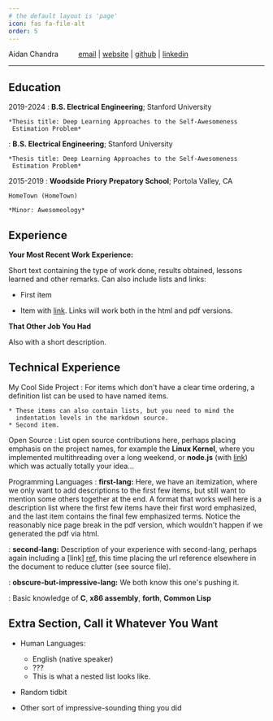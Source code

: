 ```yaml
---
# the default layout is 'page'
icon: fas fa-file-alt
order: 5
---
```


<!-- > Add Markdown syntax content to file `_tabs/about.md`{: .filepath } and it will show up on this page.
{: .prompt-tip } -->
Aidan Chandra &nbsp;&nbsp;&nbsp;&nbsp;&nbsp;&nbsp;&nbsp;&nbsp; [email](mailto:someone@yoursite.com) | [website](aidanchandra.com) |  [github](github.com/aidanchandra) | [linkedin](https://www.linkedin.com/in/aidan-chandra-177b12b9/)


-------------------

Education
---------

2019-2024
:   **B.S. Electrical Engineering**; Stanford University

    *Thesis title: Deep Learning Approaches to the Self-Awesomeness
     Estimation Problem*

:   **B.S. Electrical Engineering**; Stanford University

    *Thesis title: Deep Learning Approaches to the Self-Awesomeness
     Estimation Problem*

2015-2019
:   **Woodside Priory Prepatory School**;  Portola Valley, CA

    HomeTown (HomeTown)

    *Minor: Awesomeology*

Experience
----------

**Your Most Recent Work Experience:**

Short text containing the type of work done, results obtained,
lessons learned and other remarks. Can also include lists and
links:

* First item

* Item with [link](http://www.example.com). Links will work both in
  the html and pdf versions.

**That Other Job You Had**

Also with a short description.

Technical Experience
--------------------

My Cool Side Project
:   For items which don't have a clear time ordering, a definition
    list can be used to have named items.

    * These items can also contain lists, but you need to mind the
      indentation levels in the markdown source.
    * Second item.

Open Source
:   List open source contributions here, perhaps placing emphasis on
    the project names, for example the **Linux Kernel**, where you
    implemented multithreading over a long weekend, or **node.js**
    (with [link](http://nodejs.org)) which was actually totally
    your idea...

Programming Languages
:   **first-lang:** Here, we have an itemization, where we only want
    to add descriptions to the first few items, but still want to
    mention some others together at the end. A format that works well
    here is a description list where the first few items have their
    first word emphasized, and the last item contains the final few
    emphasized terms. Notice the reasonably nice page break in the pdf
    version, which wouldn't happen if we generated the pdf via html.

:   **second-lang:** Description of your experience with second-lang,
    perhaps again including a [link] [ref], this time placing the url
    reference elsewhere in the document to reduce clutter (see source
    file). 

:   **obscure-but-impressive-lang:** We both know this one's pushing
    it.

:   Basic knowledge of **C**, **x86 assembly**, **forth**, **Common Lisp**

[ref]: https://github.com/githubuser/superlongprojectname

Extra Section, Call it Whatever You Want
----------------------------------------

* Human Languages:

     * English (native speaker)
     * ???
     * This is what a nested list looks like.

* Random tidbit

* Other sort of impressive-sounding thing you did